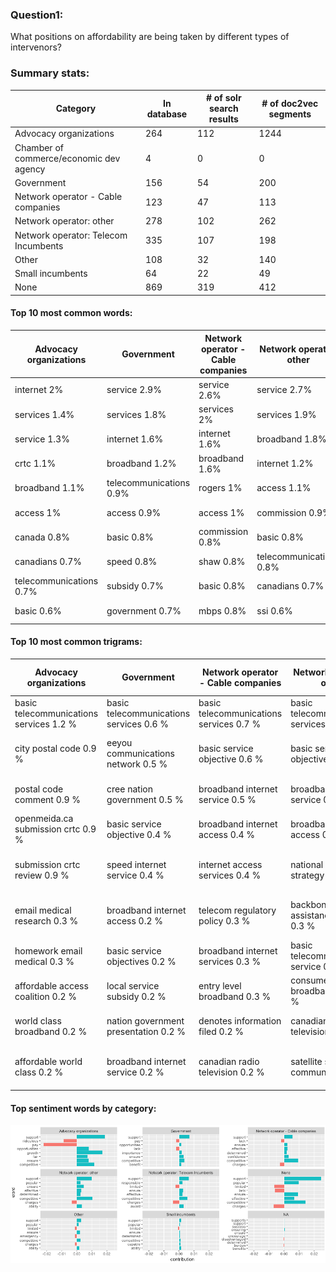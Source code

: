 ### Question1:
 What positions on affordability are being taken by different types of intervenors?

### Summary stats:

Category| In database | # of solr search results | # of doc2vec segments|
--- | --- | --- | --- |
Advocacy organizations |  264 | 112 | 1244
Chamber of commerce/economic dev agency |    4 | 0 | 0
Government  | 156 | 54 | 200
Network operator - Cable companies | 123 | 47 | 113
Network operator: other | 278 | 102 | 262
Network operator: Telecom Incumbents | 335 | 107| 198
Other | 108 | 32 | 140
Small incumbents  | 64  | 22  | 49
None  | 869 | 319  | 412


#### Top 10 most  common words:

Advocacy organizations  | Government | Network operator - Cable companies |  Network operator: other|  Network operator: Telecom Incumbents  | None   | Other  | Small incumbents
--- | --- | --- | --- | --- | --- | --- | ---
 internet   2%    |        service   2.9%    |  service   2.6%   |  service   2.7%   |   service   1.9%      |      service   2.1%   |        service   2.3%  |  service   2.4%
 services   1.4%    |       services   1.8%       |                services   2%      |     services   1.9%    |                   services   1.7%     |     broadband   1.4%       |      services   2%    |    jtf   1.8%
 service   1.3%    |       internet   1.6%         |            internet   1.6%   |       broadband   1.8%    |                 broadband   1.6%   |        services   1.2%       |    internet   1.8%  | services   1.5%
  crtc   1.1%     |     broadband   1.2%          |          broadband   1.6%    |      internet   1.2%        |                  telus   1.5%      |           ay   1.2% | telecommunications   1.4%   |    mbps   1.5%
 broadband    1.1%  | telecommunications    0.9%    |                     rogers   1%      |       access   1.1%             |          internet   1.2%     |      internet   1.2%     |     broadband   1.1% | broadband   1.4%
access   1%       |      access   0.9%       |                  access   1%      |   commission   0.9%              |         commission   1%    |        access   0.9%      |       access   1.1% | commission   1.1%
 canada   0.8%         |     basic   0.8%           |        commission   0.8%    |          basic   0.8%                |        access   0.9%          |       hw   0.8%           |   basic   1.1%    | internet   1%
 canadians   0.7%        |      speed   0.8%        |                 shaw   0.8% | telecommunications   0.8%               |            bell   0.8%          |  highway   0.7%              |   pm   0.8%    |   access   %1 |
telecommunications   0.7%    |        subsidy   0.7%     |                   basic   0.8%     |     canadians   0.7%     |                      mbps   0.7% | telecommunications   0.6%   |       canadians   0.7%   |    cost   0.9%
 basic   0.6%     |    government   0.7%         |                mbps   0.8%        |        ssi   0.6%       |      telecommunications   0.6%     |    commission   0.6%     |        canada   0.7%    |   crtc   0.8%


#### Top 10 most  common trigrams:

Advocacy organizations    |                                 Government      |      Network operator - Cable companies    |                   Network operator: other     |     Network operator: Telecom Incumbents |                                     None              |                           Other                |           Small incumbents
 --- | ---| --- | --- | --- | --- | --- | ---
  basic   telecommunications   services   1.2 %  | basic   telecommunications   services   0.6 %  |basic   telecommunications   services   0.7 %  | basic   telecommunications   services   0.6 %  |    telus   communications   company   1.2 % |  highway   highway   highway   2 % | basic   telecommunications   services   0.8 %       |    revenue   cost   provide   1.2 %
 city   postal   code   0.9 %   |   eeyou   communications   network   0.5 %      |     basic   service   objective   0.6 %       |    basic   service   objective   0.5 %    |    communications   company   tnc   0.7 %  | hig   hw   ay   1.3 %     |    communications   frpc   basic   0.3 %  | estimated   forecasted   revenues   0.9 %
  postal   code   comment   0.9 %   |         cree   nation   government   0.5 %     |   broadband   internet   service   0.5 %    |    broadband   internet   service   0.3 %  | basic   telecommunications   services   0.5 % |  ay   hig   hw   1.2 %        |        frpc   basic   service   0.3 %             |     citc   jtf   page   0.8 %
openmeida.ca   submission   crtc   0.9 %    |       basic   service   objective   0.4 %    |     broadband   internet   access   0.4 %    |     broadband   internet   access   0.3 %           |            dec   dec   dec   0.4 % | hw   ay   hig   1.2 %     |    broadband   internet   access   0.3 %       |     cap   usage   allowance   0.6 %
  submission   crtc   review   0.9 %     |       speed   internet   service   0.4 %     |     internet   access   services   0.4 %    |   national   broadband   strategy   0.3 %        |         mbps   target   speed   0.3 % | ay   highw   ay   0.9 %     |    basic   service   obligations   0.2 %  |      basic   service   objective   0.6 %
  email   medical   research   0.3 %    |     broadband   internet   access   0.2 %    |     telecom   regulatory   policy   0.3 %   |    backbone   assistance   program   0.3 %   | basic   telecommunications   service   0.3 % | highw   ay   highw   0.8 %      |     basic   service   objective   0.2 %   |   broadband   internet   access   0.6 %
homework   email   medical   0.3 %    |      basic   service   objectives   0.2 %   |    broadband   internet   services   0.3 %  | basic   telecommunications   service   0.3 %          |            tnc   2015   134   0.3 % | broadband   internet   access   0.3 %     |     basic   service   obligation   0.2 %        |      citc   jtf   response   0.6 %
 affordable   access   coalition   0.2 %      |       local   service   subsidy   0.2 %        |     entry   level   broadband   0.3 %      |    consumer   broadband   offer   0.2 %        |          company   tnc   july   0.2 % | basic   telecommunications   services   0.3 %    |            tnoc   comments   july   0.2 %     |   broadband   internet   plan   0.5 %
world   class   broadband   0.2 %    | nation   government   presentation   0.2 %      |   denotes   information   filed   0.2 %     |    canadian   radio   television   0.2 %         |        company   tnc   march   0.2 % |  basic   service   objective   0.2 %   |        http   www.crtc.gc.ca   eng   0.2 %     |   ii   marketing   strategies   0.5 %
 affordable   world   class   0.2 %   |     broadband   internet   service   0.2 %   |      canadian   radio   television   0.2 %   |   satellite   served   communities   0.2 %       |    tnc   attachment   abridged   0.2 % |  ig   hw   ay   0.2 %    |      service   obligations   tnoc   0.2 % | canadian   independent   telephone   0.5 %


#### Top sentiment words by category:

![top_sent](images/top_sent.png)
